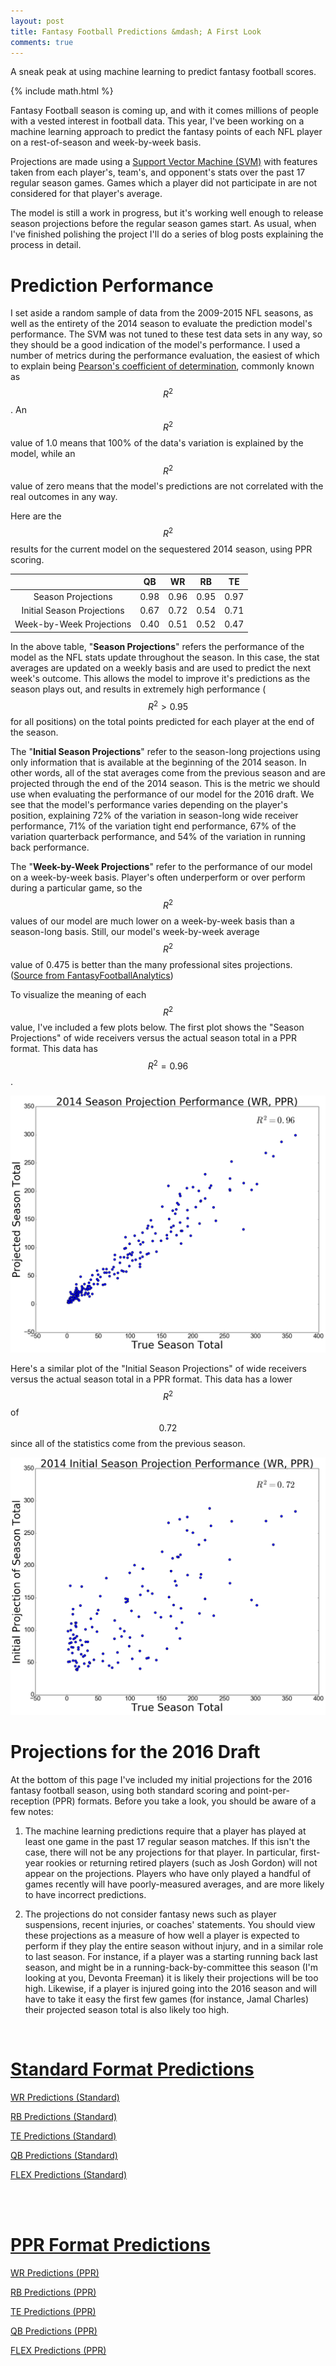 ```yaml
---
layout: post
title: Fantasy Football Predictions &mdash; A First Look
comments: true
---
```


A sneak peak at using machine learning to predict fantasy football scores.

<!--more-->

{% include math.html %}

Fantasy Football season is coming up, and with it comes millions of people with a vested interest in football data.  This year, I've been working on a machine learning approach to predict the fantasy points of each NFL player on a rest-of-season and week-by-week basis.  

Projections are made using a [Support Vector Machine (SVM)](http://cs229.stanford.edu/notes/cs229-notes3.pdf) with features taken from each player's, team's, and opponent's stats over the past 17 regular season games. Games which a player did not participate in are not considered for that player's average.

The model is still a work in progress, but it's working well enough to release season projections before the regular season games start.  As usual, when I've finished polishing the project I'll do a series of blog posts explaining the process in detail. 

# Prediction Performance

I set aside a random sample of data from the 2009-2015 NFL seasons, as well as the entirety of the 2014 season to evaluate the prediction model's performance.  The SVM was not tuned to these test data sets in any way, so they should be a good indication of the model's performance.  I used a number of metrics during the performance evaluation, the easiest of which to explain being [Pearson's coefficient of determination](https://en.wikipedia.org/wiki/Coefficient_of_determination), commonly known as $$R^2$$.  An $$R^2$$ value of 1.0 means that 100% of the data's variation is explained by the model, while an $$R^2$$ value of zero means that the model's predictions are not correlated with the real outcomes in any way. 

Here are the $$R^2$$ results for the current model on the sequestered 2014 season, using PPR scoring.


|                            | QB   |   WR |  RB  |   TE | 
|:--------------------------:|:----:|:----:|:----:|:----:|
| Season Projections         | 0.98 | 0.96 | 0.95 | 0.97 | 
| Initial Season Projections | 0.67 | 0.72 | 0.54 | 0.71 |
| Week-by-Week Projections   | 0.40 | 0.51 | 0.52 | 0.47 |

In the above table, "**Season Projections**" refers the performance of the model as the NFL stats update throughout the season. In this case, the stat averages are updated on a weekly basis and are used to predict the next week's outcome.  This allows the model to improve it's predictions as the season plays out, and results in extremely high performance ($$R^2>0.95$$ for all positions) on the total points predicted for each player at the end of the season.

The "**Initial Season Projections**" refer to the season-long projections using only information that is available at the beginning of the 2014 season.  In other words, all of the stat averages come from the previous season and are projected through the end of the 2014 season.  This is the metric we should use when evaluating the performance of our model for the 2016 draft.  We see that the model's performance varies depending on the player's position, explaining 72% of the variation in season-long wide receiver performance, 71% of the variation tight end performance, 67% of the variation quarterback performance, and 54% of the variation in running back performance.

The "**Week-by-Week Projections**" refer to the performance of our model on a week-by-week basis.  Player's often underperform or over perform during a particular game, so the $$R^2$$ values of our model are much lower on a week-by-week basis than a season-long basis. Still, our model's week-by-week average $$R^2$$ value of 0.475 is better than the many professional sites projections. ([Source from FantasyFootballAnalytics](http://fantasyfootballanalytics.net/2016/03/best-fantasy-football-projections-2016-update.html))



To visualize the meaning of each $$R^2$$ value, I've included a few plots below.  The first plot shows the "Season Projections" of wide receivers versus the actual season total in a PPR format.  This data has $$R^2=0.96$$.

![png](https://raw.githubusercontent.com/Raknoche/Raknoche.github.io/master/_posts/Images/FF_PPR/SeasonProjectionWR.png)

Here's a similar plot of the "Initial Season Projections" of wide receivers versus the actual season total in a PPR format.  This data has a lower $$R^2$$ of $$0.72$$ since all of the statistics come from the previous season.

![png](https://raw.githubusercontent.com/Raknoche/Raknoche.github.io/master/_posts/Images/FF_PPR/InitialSeasonProjectionWR.png)

# Projections for the 2016 Draft




At the bottom of this page I've included my initial projections for the 2016 fantasy football season, using both standard scoring and point-per-reception (PPR) formats.  Before you take a look, you should be aware of a few notes:




1. The machine learning predictions require that a player has played at least one game in the past 17 regular season matches.  If this isn't the case, there will not be any projections for that player.  In particular, first-year rookies or returning retired players (such as Josh Gordon) will not appear on the projections.  Players who have only played a handful of games recently will have poorly-measured averages, and are more likely to have incorrect predictions.


2. The projections do not consider fantasy news such as player suspensions, recent injuries, or coaches' statements.  You should view these projections as a measure of how well a player is expected to perform if they play the entire season without injury, and in a similar role to last season.  For instance, if a player was a starting running back last season, and might be in a running-back-by-committee this season (I'm looking at you, Devonta Freeman) it is likely their projections will be too high.  Likewise, if a player is injured going into the 2016 season and will have to take it easy the first few games (for instance, Jamal Charles) their projected season total is also likely too high.

<br>

 
# <u>Standard Format Predictions</u>
<script language="javascript"> 
function toggle(original,text,tog) {
	var ele = document.getElementById(tog);
	var text = document.getElementById(text);
	if(ele.style.display == "block") {
    		ele.style.display = "none";
		text.innerHTML = original;
  	}
	else {
		ele.style.display = "block";
		text.innerHTML = "Hide " + original;	}
} 
</script> 
 
<a id="WRText" href="javascript:toggle('WR Predictions (Standard)','WRText','WRTextTog');">WR Predictions (Standard)</a>
<div id="WRTextTog" style="display: none"><img src="https://raw.githubusercontent.com/Raknoche/Raknoche.github.io/master/_posts/Images/FF_Standard/WR_Predictions.png"></div>

<a id="RBText" href="javascript:toggle('RB Predictions (Standard)','RBText','RBTextTog');">RB Predictions (Standard)</a>
<div id="RBTextTog" style="display: none"><img src="https://raw.githubusercontent.com/Raknoche/Raknoche.github.io/master/_posts/Images/FF_Standard/RB_Predictions.png"></div>

<a id="TEText" href="javascript:toggle('TE Predictions (Standard)','TEText','TETextTog');">TE Predictions (Standard)</a>
<div id="TETextTog" style="display: none"><img src="https://raw.githubusercontent.com/Raknoche/Raknoche.github.io/master/_posts/Images/FF_Standard/TE_Predictions.png"></div>

<a id="QBText" href="javascript:toggle('QB Predictions (Standard)','QBText','QBTextTog');">QB Predictions (Standard)</a>
<div id="QBTextTog" style="display: none"><img src="https://raw.githubusercontent.com/Raknoche/Raknoche.github.io/master/_posts/Images/FF_Standard/QB_Predictions.png"></div>

<a id="FLEXText" href="javascript:toggle('FLEX Predictions (Standard)','FLEXText','FLEXTextTog');">FLEX Predictions (Standard)</a>
<div id="FLEXTextTog" style="display: none"><img src="https://raw.githubusercontent.com/Raknoche/Raknoche.github.io/master/_posts/Images/FF_Standard/FLEX_Predictions.png"></div>

<br><br>

# <u>PPR Format Predictions</u>

<a id="WRTextPPR" href="javascript:toggle('WR Predictions (PPR)','WRTextPPR','WRTextTogPPR');">WR Predictions (PPR)</a>
<div id="WRTextTogPPR" style="display: none"><img src="https://raw.githubusercontent.com/Raknoche/Raknoche.github.io/master/_posts/Images/FF_PPR/WR_Predictions.png"></div>

<a id="RBTextPPR" href="javascript:toggle('RB Predictions (PPR)','RBTextPPR','RBTextTogPPR');">RB Predictions (PPR)</a>
<div id="RBTextTogPPR" style="display: none"><img src="https://raw.githubusercontent.com/Raknoche/Raknoche.github.io/master/_posts/Images/FF_PPR/RB_Predictions.png"></div>

<a id="TETextPPR" href="javascript:toggle('TE Predictions (PPR)','TETextPPR','TETextTogPPR');">TE Predictions (PPR)</a>
<div id="TETextTogPPR" style="display: none"><img src="https://raw.githubusercontent.com/Raknoche/Raknoche.github.io/master/_posts/Images/FF_PPR/TE_Predictions.png"></div>

<a id="QBTextPPR" href="javascript:toggle('QB Predictions (PPR)','QBTextPPR','QBTextTogPPR');">QB Predictions (PPR)</a>
<div id="QBTextTogPPR" style="display: none"><img src="https://raw.githubusercontent.com/Raknoche/Raknoche.github.io/master/_posts/Images/FF_PPR/QB_Predictions.png"></div>

<a id="FLEXTextPPR" href="javascript:toggle('FLEX Predictions (PPR)','FLEXTextPPR','FLEXTextTogPPR');">FLEX Predictions (PPR)</a>
<div id="FLEXTextTogPPR" style="display: none"><img src="https://raw.githubusercontent.com/Raknoche/Raknoche.github.io/master/_posts/Images/FF_PPR/FLEX_Predictions.png"></div>